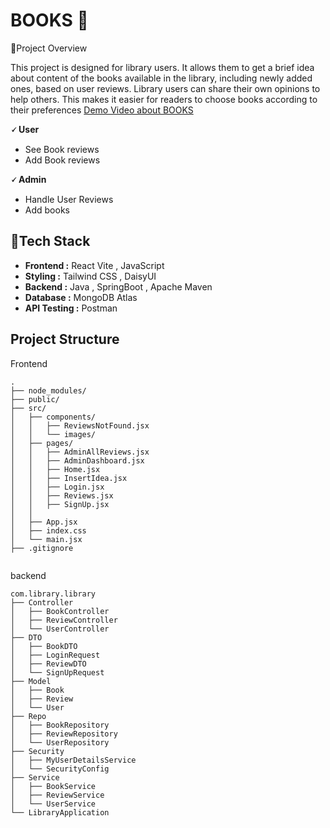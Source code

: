 
# BOOKS 📖
📌Project Overview

This project is designed for library users. It allows them to get a brief idea about content of the books available in the library, including newly added ones, based on user reviews. Library users can share their own opinions to help others. This makes it easier for readers to choose books according to their preferences
[Demo Video about BOOKS ](https://www.linkedin.com/posts/sachintha-lakshan-ba293a2b4_java-springboot-mongodb-activity-7380340268908212224-iJpD?utm_source=share&utm_medium=member_desktop&rcm=ACoAAEuZ6SoB32lU3lY-XxNsm0A_C-J3f7HjJLY)

 **🗸 User**
 - See Book reviews
 - Add Book reviews

 **🗸 Admin**
 - Handle User Reviews
 - Add books


## 🔧Tech Stack

- **Frontend :** React Vite , JavaScript
- **Styling :** Tailwind CSS , DaisyUI
- **Backend :** Java , SpringBoot , Apache Maven 
- **Database :** MongoDB Atlas
- **API Testing :** Postman


## Project Structure 
Frontend
```
.
├── node_modules/
├── public/
├── src/
│   ├── components/
│   │   ├── ReviewsNotFound.jsx
│   │   └── images/
│   ├── pages/
│   │   ├── AdminAllReviews.jsx
│   │   ├── AdminDashboard.jsx
│   │   ├── Home.jsx
│   │   ├── InsertIdea.jsx
│   │   ├── Login.jsx
│   │   ├── Reviews.jsx
│   │   ├── SignUp.jsx
│   │
│   ├── App.jsx
│   ├── index.css
│   └── main.jsx
├── .gitignore


```
backend
```
com.library.library
├── Controller
│   ├── BookController
│   ├── ReviewController
│   └── UserController
├── DTO
│   ├── BookDTO
│   ├── LoginRequest
│   ├── ReviewDTO
│   └── SignUpRequest
├── Model
│   ├── Book
│   ├── Review
│   └── User
├── Repo
│   ├── BookRepository
│   ├── ReviewRepository
│   └── UserRepository
├── Security
│   ├── MyUserDetailsService
│   └── SecurityConfig
├── Service
│   ├── BookService
│   ├── ReviewService
│   └── UserService
└── LibraryApplication
```


